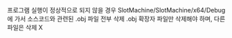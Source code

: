 프로그램 실행이 정상적으로 되지 않을 경우
SlotMachine/SlotMachine/x64/Debug 에 가서 소스코드와 관련된 .obj 파일 전부 삭제
.obj 확장자 파일만 삭제해야 하며, 다른 파일은 삭제 X